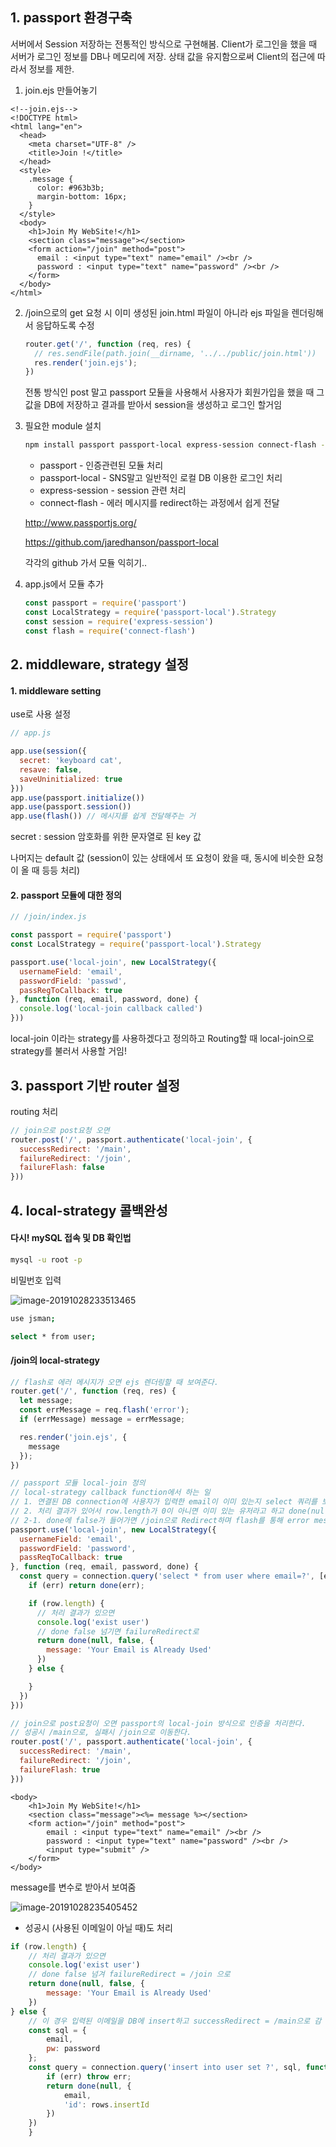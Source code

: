 ## 1. passport 환경구축

서버에서 Session 저장하는 전통적인 방식으로 구현해봄. Client가 로그인을 했을 때 서버가 로그인 정보를 DB나 메모리에 저장. 상태 값을 유지함으로써 Client의 접근에 따라서 정보를 제한.

1. join.ejs 만들어놓기

```ejs
<!--join.ejs-->
<!DOCTYPE html>
<html lang="en">
  <head>
    <meta charset="UTF-8" />
    <title>Join !</title>
  </head>
  <style>
    .message {
      color: #963b3b;
      margin-bottom: 16px;
    }
  </style>
  <body>
    <h1>Join My WebSite!</h1>
    <section class="message"></section>
    <form action="/join" method="post">
      email : <input type="text" name="email" /><br />
      password : <input type="text" name="password" /><br />
    </form>
  </body>
</html>

```

2. /join으로의 get 요청 시 이미 생성된 join.html 파일이 아니라 ejs 파일을 렌더링해서 응답하도록 수정

   ```javascript
   router.get('/', function (req, res) {
     // res.sendFile(path.join(__dirname, '../../public/join.html'))
     res.render('join.ejs');
   })
   ```

   전통 방식인 post 말고 passport 모듈을 사용해서 사용자가 회원가입을 했을 때 그 값을 DB에 저장하고 결과를 받아서 session을 생성하고 로그인 할거임

3. 필요한 module 설치

   ```bash
   npm install passport passport-local express-session connect-flash --save-dev
   ```

   - passport - 인증관련된 모듈 처리
   - passport-local - SNS말고 일반적인 로컬 DB 이용한 로그인 처리
   - express-session - session 관련 처리
   - connect-flash - 에러 메시지를 redirect하는 과정에서 쉽게 전달

    http://www.passportjs.org/ 

    https://github.com/jaredhanson/passport-local 

   각각의 github 가서 모듈 익히기..

4. app.js에서 모듈 추가

   ```javascript
   const passport = require('passport')
   const LocalStrategy = require('passport-local').Strategy
   const session = require('express-session')
   const flash = require('connect-flash')
   ```

   

## 2. middleware, strategy 설정

#### 1. middleware setting

use로 사용 설정

``` javascript
// app.js

app.use(session({
  secret: 'keyboard cat',
  resave: false,
  saveUninitialized: true
}))
app.use(passport.initialize())
app.use(passport.session())
app.use(flash()) // 메시지를 쉽게 전달해주는 거
```

secret : session 암호화를 위한 문자열로 된 key 값

나머지는 default 값 (session이 있는 상태에서 또 요청이 왔을 때, 동시에 비슷한 요청이 올 때 등등 처리)

#### 2. passport 모듈에 대한 정의

```javascript
// /join/index.js

const passport = require('passport')
const LocalStrategy = require('passport-local').Strategy

passport.use('local-join', new LocalStrategy({
  usernameField: 'email',
  passwordField: 'passwd',
  passRegToCallback: true
}, function (req, email, password, done) {
  console.log('local-join callback called')
}))

```

local-join 이라는 strategy를 사용하겠다고 정의하고 Routing할 때 local-join으로 strategy를 불러서 사용할 거임!



## 3. passport 기반 router 설정

routing 처리

```javascript
// join으로 post요청 오면
router.post('/', passport.authenticate('local-join', {
  successRedirect: '/main',
  failureRedirect: '/join',
  failureFlash: false
}))
```



## 4. local-strategy 콜백완성

#### 다시! mySQL 접속 및 DB 확인법

```bash
mysql -u root -p
```

비밀번호 입력

![image-20191028233513465](C:\Users\subin\AppData\Roaming\Typora\typora-user-images\image-20191028233513465.png)

```bash
use jsman;
```

```bash
select * from user;
```



#### /join의 local-strategy

```javascript
// flash로 에러 메시지가 오면 ejs 렌더링할 때 보여준다.
router.get('/', function (req, res) {
  let message;
  const errMessage = req.flash('error');
  if (errMessage) message = errMessage;

  res.render('join.ejs', {
    message
  });
})

// passport 모듈 local-join 정의
// local-strategy callback function에서 하는 일
// 1. 연결된 DB connection에 사용자가 입력한 email이 이미 있는지 select 쿼리를 보낸다.
// 2. 처리 결과가 있어서 row.length가 0이 아니면 이미 있는 유저라고 하고 done(null, false, {message})를 리턴한다.
// 2-1. done에 false가 들어가면 /join으로 Redirect하며 flash를 통해 error message가 넘어간다.
passport.use('local-join', new LocalStrategy({
  usernameField: 'email',
  passwordField: 'password',
  passReqToCallback: true
}, function (req, email, password, done) {
  const query = connection.query('select * from user where email=?', [email], function (err, row) {
    if (err) return done(err);

    if (row.length) {
      // 처리 결과가 있으면
      console.log('exist user')
      // done false 넘기면 failureRedirect로
      return done(null, false, {
        message: 'Your Email is Already Used'
      })
    } else {

    }
  })
}))

// join으로 post요청이 오면 passport의 local-join 방식으로 인증을 처리한다.
// 성공시 /main으로, 실패시 /join으로 이동한다.
router.post('/', passport.authenticate('local-join', {
  successRedirect: '/main',
  failureRedirect: '/join',
  failureFlash: true
}))

```

```ejs
<body>
    <h1>Join My WebSite!</h1>
    <section class="message"><%= message %></section>
    <form action="/join" method="post">
        email : <input type="text" name="email" /><br />
        password : <input type="text" name="password" /><br />
        <input type="submit" />
    </form>
</body>
```

message를 변수로 받아서 보여줌

![image-20191028235405452](C:\Users\subin\AppData\Roaming\Typora\typora-user-images\image-20191028235405452.png)

- 성공시 (사용된 이메일이 아닐 때)도 처리

```javascript
if (row.length) {
    // 처리 결과가 있으면
    console.log('exist user')
    // done false 넘겨 failureRedirect = /join 으로
    return done(null, false, {
        message: 'Your Email is Already Used'
    })
} else {
    // 이 경우 입력된 이메일을 DB에 insert하고 successRedirect = /main으로 감
    const sql = {
        email,
        pw: password
    };
    const query = connection.query('insert into user set ?', sql, function (err, row) {
        if (err) throw err;
        return done(null, {
            email,
            'id': rows.insertId
        })
    })
    }
```

